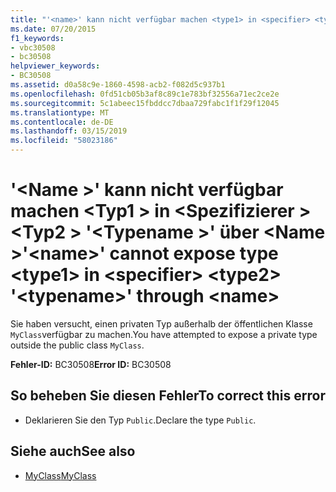 ```yaml
---
title: "'<name>' kann nicht verfügbar machen <type1> in <specifier> <type2> '<typename>'über <name>"
ms.date: 07/20/2015
f1_keywords:
- vbc30508
- bc30508
helpviewer_keywords:
- BC30508
ms.assetid: d0a58c9e-1860-4598-acb2-f082d5c937b1
ms.openlocfilehash: 0fd51cb05b3af8c89c1e783bf32556a71ec2ce2e
ms.sourcegitcommit: 5c1abeec15fbddcc7dbaa729fabc1f1f29f12045
ms.translationtype: MT
ms.contentlocale: de-DE
ms.lasthandoff: 03/15/2019
ms.locfileid: "58023186"
---
```

# <a name="name-cannot-expose-type-type1-in-specifier-type2-typename-through-name"></a><span data-ttu-id="cc21a-102">'\<Name >' kann nicht verfügbar machen \<Typ1 > in \<Spezifizierer > \<Typ2 > '\<Typename >' über \<Name ></span><span class="sxs-lookup"><span data-stu-id="cc21a-102">'\<name>' cannot expose type \<type1> in \<specifier> \<type2> '\<typename>' through \<name></span></span>
<span data-ttu-id="cc21a-103">Sie haben versucht, einen privaten Typ außerhalb der öffentlichen Klasse `MyClass`verfügbar zu machen.</span><span class="sxs-lookup"><span data-stu-id="cc21a-103">You have attempted to expose a private type outside the public class `MyClass`.</span></span>  
  
 <span data-ttu-id="cc21a-104">**Fehler-ID:** BC30508</span><span class="sxs-lookup"><span data-stu-id="cc21a-104">**Error ID:** BC30508</span></span>  
  
## <a name="to-correct-this-error"></a><span data-ttu-id="cc21a-105">So beheben Sie diesen Fehler</span><span class="sxs-lookup"><span data-stu-id="cc21a-105">To correct this error</span></span>  
  
-   <span data-ttu-id="cc21a-106">Deklarieren Sie den Typ `Public`.</span><span class="sxs-lookup"><span data-stu-id="cc21a-106">Declare the type `Public`.</span></span>  
  
## <a name="see-also"></a><span data-ttu-id="cc21a-107">Siehe auch</span><span class="sxs-lookup"><span data-stu-id="cc21a-107">See also</span></span>

- [<span data-ttu-id="cc21a-108">MyClass</span><span class="sxs-lookup"><span data-stu-id="cc21a-108">MyClass</span></span>](~/docs/visual-basic/programming-guide/program-structure/me-my-mybase-and-myclass.md#myclass)
